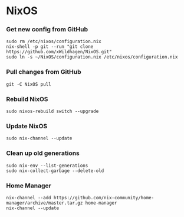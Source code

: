 # NixOS

### Get new config from GitHub
```
sudo rm /etc/nixos/configuration.nix
nix-shell -p git --run "git clone https://github.com/xWildhagen/NixOS.git"
sudo ln -s ~/NixOS/configuration.nix /etc/nixos/configuration.nix
```

### Pull changes from GitHub
```
git -C NixOS pull
```

### Rebuild NixOS
```
sudo nixos-rebuild switch --upgrade
```

### Update NixOS
```
sudo nix-channel --update
```

### Clean up old generations 
```
sudo nix-env --list-generations
sudo nix-collect-garbage --delete-old
```

### Home Manager
```
nix-channel --add https://github.com/nix-community/home-manager/archive/master.tar.gz home-manager
nix-channel --update
```